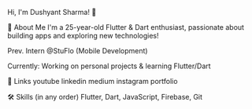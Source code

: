Hi, I'm Dushyant Sharma! 👋



🚀 About Me
I'm a 25-year-old Flutter & Dart enthusiast, passionate about building apps and exploring new technologies!

Prev. Intern @StuFlo (Mobile Development)

Currently: Working on personal projects & learning Flutter/Dart

🔗 Links
youtube linkedin medium instagram portfolio

🛠 Skills (in any order)
Flutter, Dart, JavaScript, Firebase, Git
